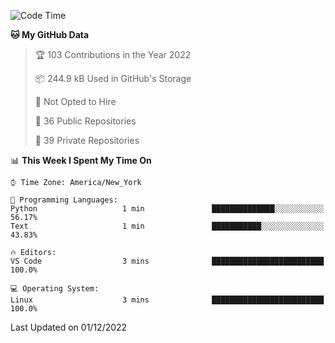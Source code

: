 <!--START_SECTION:waka-->
![Code Time](http://img.shields.io/badge/Code%20Time-107%20hrs%2038%20mins-blue)

**🐱 My GitHub Data** 

> 🏆 103 Contributions in the Year 2022
 > 
> 📦 244.9 kB Used in GitHub's Storage 
 > 
> 🚫 Not Opted to Hire
 > 
> 📜 36 Public Repositories 
 > 
> 🔑 39 Private Repositories  
 > 
📊 **This Week I Spent My Time On** 

```text
⌚︎ Time Zone: America/New_York

💬 Programming Languages: 
Python                   1 min               ██████████████░░░░░░░░░░░   56.17% 
Text                     1 min               ███████████░░░░░░░░░░░░░░   43.83%

🔥 Editors: 
VS Code                  3 mins              █████████████████████████   100.0%

💻 Operating System: 
Linux                    3 mins              █████████████████████████   100.0%

```


 Last Updated on 01/12/2022
<!--END_SECTION:waka-->